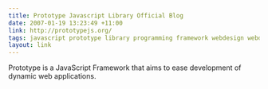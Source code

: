 ```yaml
---
title: Prototype Javascript Library Official Blog
date: 2007-01-19 13:23:49 +11:00
link: http://prototypejs.org/
tags: javascript prototype library programming framework webdesign webdevelopment
layout: link
---
```

Prototype is a JavaScript Framework that aims to ease development of dynamic web applications.
